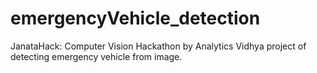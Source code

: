# emergencyVehicle_detection
JanataHack: Computer Vision Hackathon by Analytics Vidhya project of detecting emergency vehicle from image.
